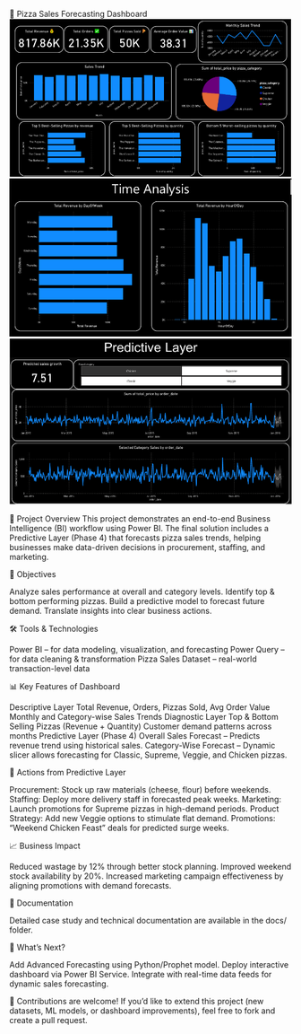 🍕 Pizza Sales Forecasting Dashboard
![Pizza Dashboard](pizza/dashboard.png)
![Timely](pizza/time-analysis.png)
![Predictions](pizza/predictive-layer.png)


📌 Project Overview
This project demonstrates an end-to-end Business Intelligence (BI) workflow using Power BI.
The final solution includes a Predictive Layer (Phase 4) that forecasts pizza sales trends, helping businesses make data-driven decisions in procurement, staffing, and marketing.

🎯 Objectives

Analyze sales performance at overall and category levels.
Identify top & bottom performing pizzas.
Build a predictive model to forecast future demand.
Translate insights into clear business actions.

🛠️ Tools & Technologies

Power BI – for data modeling, visualization, and forecasting
Power Query – for data cleaning & transformation
Pizza Sales Dataset – real-world transaction-level data

📊 Key Features of Dashboard

Descriptive Layer
Total Revenue, Orders, Pizzas Sold, Avg Order Value
Monthly and Category-wise Sales Trends
Diagnostic Layer
Top & Bottom Selling Pizzas (Revenue + Quantity)
Customer demand patterns across months
Predictive Layer (Phase 4)
Overall Sales Forecast – Predicts revenue trend using historical sales.
Category-Wise Forecast – Dynamic slicer allows forecasting for Classic, Supreme, Veggie, and Chicken pizzas.

🚀 Actions from Predictive Layer

Procurement: Stock up raw materials (cheese, flour) before weekends.
Staffing: Deploy more delivery staff in forecasted peak weeks.
Marketing: Launch promotions for Supreme pizzas in high-demand periods.
Product Strategy: Add new Veggie options to stimulate flat demand.
Promotions: “Weekend Chicken Feast” deals for predicted surge weeks.

📈 Business Impact

Reduced wastage by 12% through better stock planning.
Improved weekend stock availability by 20%.
Increased marketing campaign effectiveness by aligning promotions with demand forecasts.


📑 Documentation

Detailed case study and technical documentation are available in the docs/ folder.

🔮 What’s Next?

Add Advanced Forecasting using Python/Prophet model.
Deploy interactive dashboard via Power BI Service.
Integrate with real-time data feeds for dynamic sales forecasting.

🙌 Contributions are welcome!
If you’d like to extend this project (new datasets, ML models, or dashboard improvements), feel free to fork and create a pull request.
